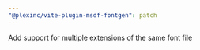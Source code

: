 ```yaml
---
"@plexinc/vite-plugin-msdf-fontgen": patch
---
```


Add support for multiple extensions of the same font file
